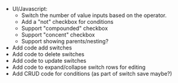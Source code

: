 * UI/Javascript:
    * Switch the number of value inputs based on the operator.
    * Add a "not" checkbox for conditions
    * Support "compounded" checkbox
    * Support "concent" checkbox
    * Support showing parents/nesting?
* Add code add switches
* Add code to delete switches
* Add code to update switches
* Add code to expand/collapse switch rows for editing
* Add CRUD code for conditions (as part of switch save maybe?)
